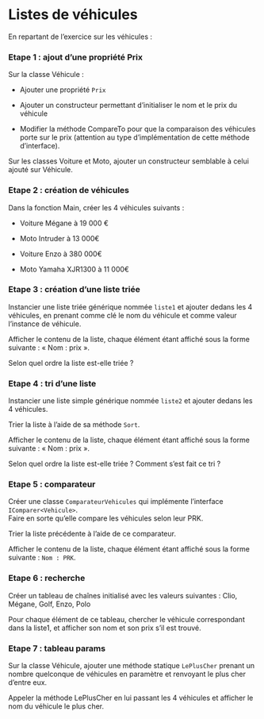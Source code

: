 # Listes de véhicules

En repartant de l’exercice sur les véhicules :

### Etape 1 : ajout d’une propriété Prix

Sur la classe Véhicule :

-  Ajouter une propriété `Prix`

-  Ajouter un constructeur permettant d’initialiser le nom et le prix du véhicule

-  Modifier la méthode CompareTo pour que la comparaison des véhicules
   porte sur le prix (attention au type d’implémentation de cette
   méthode d’interface).

Sur les classes Voiture et Moto, ajouter un constructeur semblable à celui ajouté sur Véhicule.

### Etape 2 : création de véhicules

Dans la fonction Main, créer les 4 véhicules suivants :

-  Voiture Mégane à 19 000 €

-  Moto Intruder à 13 000€

-  Voiture Enzo à 380 000€

-  Moto Yamaha XJR1300 à 11 000€

### Etape 3 : création d’une liste triée

Instancier une liste triée générique nommée `liste1` et ajouter dedans les
4 véhicules, en prenant comme clé le nom du véhicule et comme valeur
l’instance de véhicule.

Afficher le contenu de la liste, chaque élément étant affiché sous la
forme suivante : « Nom : prix ».

Selon quel ordre la liste est-elle triée ?

### Etape 4 : tri d’une liste

Instancier une liste simple générique nommée `liste2` et ajouter dedans les 4 véhicules.

Trier la liste à l’aide de sa méthode `Sort`.

Afficher le contenu de la liste, chaque élément étant affiché sous la
forme suivante : « Nom : prix ».

Selon quel ordre la liste est-elle triée ? Comment s’est fait ce tri ?

### Etape 5 : comparateur

Créer une classe `ComparateurVehicules` qui implémente l’interface
`IComparer<Vehicule>`.  
Faire en sorte qu’elle compare les véhicules selon leur PRK.

Trier la liste précédente à l’aide de ce comparateur.

Afficher le contenu de la liste, chaque élément étant affiché sous la
forme suivante : `Nom : PRK`.

### Etape 6 : recherche

Créer un tableau de chaînes initialisé avec les valeurs suivantes :
Clio, Mégane, Golf, Enzo, Polo

Pour chaque élément de ce tableau, chercher le véhicule correspondant
dans la liste1, et afficher son nom et son prix s’il est trouvé.

### Etape 7 : tableau params

Sur la classe Véhicule, ajouter une méthode statique `LePlusCher`
prenant un nombre quelconque de véhicules en paramètre et renvoyant le
plus cher d’entre eux.

Appeler la méthode LePlusCher en lui passant les 4 véhicules et afficher
le nom du véhicule le plus cher.